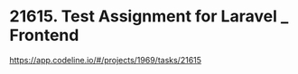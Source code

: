 # 21615. Test Assignment for Laravel _ Frontend 

https://app.codeline.io/#/projects/1969/tasks/21615